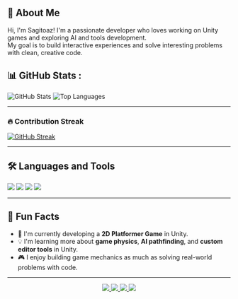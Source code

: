 ## 👋 About Me

Hi, I'm Sagitoaz! I'm a passionate developer who loves working on Unity games and exploring AI and tools development.  
My goal is to build interactive experiences and solve interesting problems with clean, creative code.

## 📊 GitHub Stats :

![GitHub Stats](https://github-readme-stats.vercel.app/api?username=Sagitoaz&show_icons=true&theme=tokyonight&hide=issues)
![Top Languages](https://github-readme-stats.vercel.app/api/top-langs/?username=Sagitoaz&layout=compact&theme=tokyonight)

---

### 🔥 Contribution Streak
[![GitHub Streak](https://streak-stats.demolab.com?user=Sagitoaz&theme=tokyonight&hide_border=true)](https://git.io/streak-stats)

---

## 🛠️ Languages and Tools

<p>
  <img src="https://img.shields.io/badge/-C%23-239120?style=flat&logo=c-sharp&logoColor=white" />
  <img src="https://img.shields.io/badge/-Python-3776AB?style=flat&logo=python&logoColor=white" />
  <img src="https://img.shields.io/badge/-Java-007396?style=flat&logo=java&logoColor=white" />
  <img src="https://img.shields.io/badge/-CSS3-1572B6?style=flat&logo=css3&logoColor=white" />
</p>

---

## 📌 Fun Facts

- 🔭 I'm currently developing a **2D Platformer Game** in Unity.
- 💡 I'm learning more about **game physics**, **AI pathfinding**, and **custom editor tools** in Unity.
- 🎮 I enjoy building game mechanics as much as solving real-world problems with code.

---

<p align="center">
  <a href="https://github.com/Sagitoaz">
    <img src="https://img.shields.io/github/followers/Sagitoaz?label=Followers&style=social" />
  </a>
  <a href="https://www.linkedin.com/in/trung-nguy%E1%BB%85n-b4480a36a/">
    <img src="https://img.shields.io/badge/LinkedIn-0077B5?style=flat&logo=linkedin&logoColor=white"/>
  </a>
  <a href="mailto:trung241az@gmail.com">
    <img src="https://img.shields.io/badge/-Email-EA4335?style=flat&logo=gmail&logoColor=white"/>
  </a>
  <a href="https://drive.google.com/file/d/1yvBfIe8I-7Xu2-dPm7-r7HTRy56S1bg2/view?usp=sharing">
    <img src="https://img.shields.io/badge/CV-View%20My%20Resume-blue?style=flat&logo=google-drive&logoColor=white"/>
  </a>
</p>
